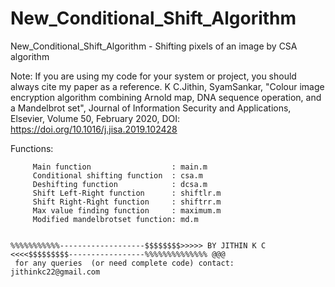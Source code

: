 # New_Conditional_Shift_Algorithm

New_Conditional_Shift_Algorithm - Shifting pixels of an image by CSA algorithm

Note: If you are using my code for your system or project, you should always cite my paper as a reference. K C.Jithin, SyamSankar, "Colour image encryption algorithm combining Arnold map, DNA sequence operation, and a Mandelbrot set", Journal of Information Security and Applications, Elsevier, Volume 50, February 2020, DOI: https://doi.org/10.1016/j.jisa.2019.102428

   Functions:
   
         Main function                  : main.m
         Conditional shifting function  : csa.m
         Deshifting function            : dcsa.m
         Shift Left-Right function      : shiftlr.m
         Shift Right-Right function     : shiftrr.m
         Max value finding function     : maximum.m
         Modified mandelbrotset function: md.m
         
    
    %%%%%%%%%%%-------------------$$$$$$$$>>>>> BY JITHIN K C <<<<$$$$$$$$$-----------------%%%%%%%%%%%%%% @@@ 
     for any queries  (or need complete code) contact: jithinkc22@gmail.com
